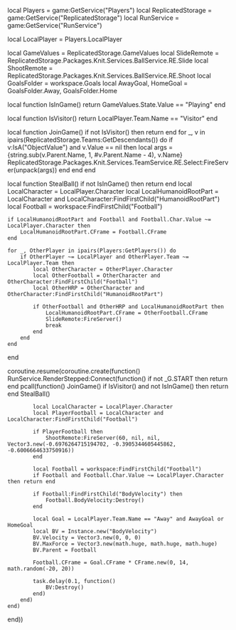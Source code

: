 local Players = game:GetService("Players")
local ReplicatedStorage = game:GetService("ReplicatedStorage")
local RunService = game:GetService("RunService")

local LocalPlayer = Players.LocalPlayer

local GameValues = ReplicatedStorage.GameValues
local SlideRemote = ReplicatedStorage.Packages.Knit.Services.BallService.RE.Slide
local ShootRemote = ReplicatedStorage.Packages.Knit.Services.BallService.RE.Shoot
local GoalsFolder = workspace.Goals
local AwayGoal, HomeGoal = GoalsFolder.Away, GoalsFolder.Home

local function IsInGame()
    return GameValues.State.Value == "Playing"
end

local function IsVisitor()
    return LocalPlayer.Team.Name == "Visitor"
end

local function JoinGame()
    if not IsVisitor() then return end
    for _, v in ipairs(ReplicatedStorage.Teams:GetDescendants()) do
        if v:IsA("ObjectValue") and v.Value == nil then
            local args = {string.sub(v.Parent.Name, 1, #v.Parent.Name - 4), v.Name}
            ReplicatedStorage.Packages.Knit.Services.TeamService.RE.Select:FireServer(unpack(args))
        end
    end
end

local function StealBall()
    if not IsInGame() then return end
    local LocalCharacter = LocalPlayer.Character
    local LocalHumanoidRootPart = LocalCharacter and LocalCharacter:FindFirstChild("HumanoidRootPart")
    local Football = workspace:FindFirstChild("Football")

    if LocalHumanoidRootPart and Football and Football.Char.Value ~= LocalPlayer.Character then
        LocalHumanoidRootPart.CFrame = Football.CFrame
    end

    for _, OtherPlayer in ipairs(Players:GetPlayers()) do
        if OtherPlayer ~= LocalPlayer and OtherPlayer.Team ~= LocalPlayer.Team then
            local OtherCharacter = OtherPlayer.Character
            local OtherFootball = OtherCharacter and OtherCharacter:FindFirstChild("Football")
            local OtherHRP = OtherCharacter and OtherCharacter:FindFirstChild("HumanoidRootPart")
            
            if OtherFootball and OtherHRP and LocalHumanoidRootPart then
                LocalHumanoidRootPart.CFrame = OtherFootball.CFrame
                SlideRemote:FireServer()
                break
            end
        end
    end
end

coroutine.resume(coroutine.create(function()
    RunService.RenderStepped:Connect(function()
        if not _G.START then return end
        pcall(function()
            JoinGame()
            if IsVisitor() and not IsInGame() then return end
            StealBall()
            
            local LocalCharacter = LocalPlayer.Character
            local PlayerFootball = LocalCharacter and LocalCharacter:FindFirstChild("Football")

            if PlayerFootball then
                ShootRemote:FireServer(60, nil, nil, Vector3.new(-0.6976264715194702, -0.3905344605445862, -0.6006664633750916))
            end

            local Football = workspace:FindFirstChild("Football")
            if Football and Football.Char.Value ~= LocalPlayer.Character then return end

            if Football:FindFirstChild("BodyVelocity") then
                Football.BodyVelocity:Destroy()
            end

            local Goal = LocalPlayer.Team.Name == "Away" and AwayGoal or HomeGoal
            local BV = Instance.new("BodyVelocity")
            BV.Velocity = Vector3.new(0, 0, 0)
            BV.MaxForce = Vector3.new(math.huge, math.huge, math.huge)
            BV.Parent = Football

            Football.CFrame = Goal.CFrame * CFrame.new(0, 14, math.random(-20, 20))

            task.delay(0.1, function()
                BV:Destroy()
            end)
        end)
    end)
end))
